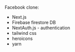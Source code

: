 Facebook clone:

- Next.js
- Firebase firestore DB
- NextAuth.js - authentication
- tailwind css
- heroicons
- yarn
